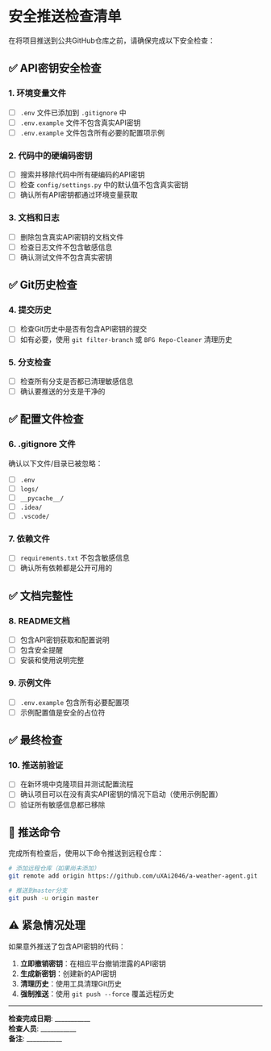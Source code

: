 # 安全推送检查清单

在将项目推送到公共GitHub仓库之前，请确保完成以下安全检查：

## ✅ API密钥安全检查

### 1. 环境变量文件
- [ ] `.env` 文件已添加到 `.gitignore` 中
- [ ] `.env.example` 文件不包含真实API密钥
- [ ] `.env.example` 文件包含所有必要的配置项示例

### 2. 代码中的硬编码密钥
- [ ] 搜索并移除代码中所有硬编码的API密钥
- [ ] 检查 `config/settings.py` 中的默认值不包含真实密钥
- [ ] 确认所有API密钥都通过环境变量获取

### 3. 文档和日志
- [ ] 删除包含真实API密钥的文档文件
- [ ] 检查日志文件不包含敏感信息
- [ ] 确认测试文件不包含真实密钥

## ✅ Git历史检查

### 4. 提交历史
- [ ] 检查Git历史中是否有包含API密钥的提交
- [ ] 如有必要，使用 `git filter-branch` 或 `BFG Repo-Cleaner` 清理历史

### 5. 分支检查
- [ ] 检查所有分支是否都已清理敏感信息
- [ ] 确认要推送的分支是干净的

## ✅ 配置文件检查

### 6. .gitignore 文件
确认以下文件/目录已被忽略：
- [ ] `.env`
- [ ] `logs/`
- [ ] `__pycache__/`
- [ ] `.idea/`
- [ ] `.vscode/`

### 7. 依赖文件
- [ ] `requirements.txt` 不包含敏感信息
- [ ] 确认所有依赖都是公开可用的

## ✅ 文档完整性

### 8. README文档
- [ ] 包含API密钥获取和配置说明
- [ ] 包含安全提醒
- [ ] 安装和使用说明完整

### 9. 示例文件
- [ ] `.env.example` 包含所有必要配置项
- [ ] 示例配置值是安全的占位符

## ✅ 最终检查

### 10. 推送前验证
- [ ] 在新环境中克隆项目并测试配置流程
- [ ] 确认项目可以在没有真实API密钥的情况下启动（使用示例配置）
- [ ] 验证所有敏感信息都已移除

## 🚀 推送命令

完成所有检查后，使用以下命令推送到远程仓库：

```bash
# 添加远程仓库（如果尚未添加）
git remote add origin https://github.com/uXAi2046/a-weather-agent.git

# 推送到master分支
git push -u origin master
```

## ⚠️ 紧急情况处理

如果意外推送了包含API密钥的代码：

1. **立即撤销密钥**：在相应平台撤销泄露的API密钥
2. **生成新密钥**：创建新的API密钥
3. **清理历史**：使用工具清理Git历史
4. **强制推送**：使用 `git push --force` 覆盖远程历史

---

**检查完成日期**: ___________  
**检查人员**: ___________  
**备注**: ___________